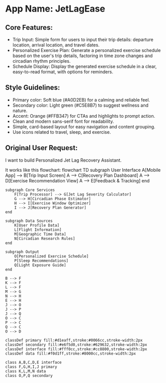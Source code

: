 # **App Name**: JetLagEase

## Core Features:

- Trip Input: Simple form for users to input their trip details: departure location, arrival location, and travel dates.
- Personalized Exercise Plan: Generate a personalized exercise schedule based on the user's trip details, factoring in time zone changes and circadian rhythm principles.
- Schedule Display: Display the generated exercise schedule in a clear, easy-to-read format, with options for reminders.

## Style Guidelines:

- Primary color: Soft blue (#A0D2EB) for a calming and reliable feel.
- Secondary color: Light green (#C5E8B7) to suggest wellness and nature.
- Accent: Orange (#FFB347) for CTAs and highlights to prompt action.
- Clean and modern sans-serif font for readability.
- Simple, card-based layout for easy navigation and content grouping.
- Use icons related to travel, sleep, and exercise.

## Original User Request:
I want to build  Personalized Jet Lag Recovery Assistant.

It works like this flowchart:
flowchart TD
    subgraph User Interface
        A[Mobile App] --> B[Trip Input Screen]
        A --> C[Recovery Plan Dashboard]
        A --> D[Exercise Recommendation View]
        A --> E[Feedback & Tracking]
    end
    
    subgraph Core Services
        F[Trip Processor] --> G[Jet Lag Severity Calculator]
        G --> H[Circadian Phase Estimator]
        H --> I[Exercise Window Optimizer]
        I --> J[Recovery Plan Generator]
    end
    
    subgraph Data Sources
        K[User Profile Data]
        L[Flight Information]
        M[Geographic Time Data]
        N[Circadian Research Rules]
    end
    
    subgraph Output
        O[Personalized Exercise Schedule]
        P[Sleep Recommendations]
        Q[Light Exposure Guide]
    end
    
    B --> F
    K --> F
    L --> F
    M --> G
    N --> H
    E --> H
    J --> O
    J --> P
    J --> Q
    O --> C
    P --> C
    Q --> C
    O --> D
    
    classDef primary fill:#d1eaff,stroke:#0066cc,stroke-width:2px
    classDef secondary fill:#e6f5d0,stroke:#629632,stroke-width:2px
    classDef interface fill:#fff0cc,stroke:#cc8800,stroke-width:2px
    classDef data fill:#f0d1ff,stroke:#8000cc,stroke-width:2px
    
    class A,B,C,D,E interface
    class F,G,H,I,J primary
    class K,L,M,N data
    class O,P,Q secondary
  